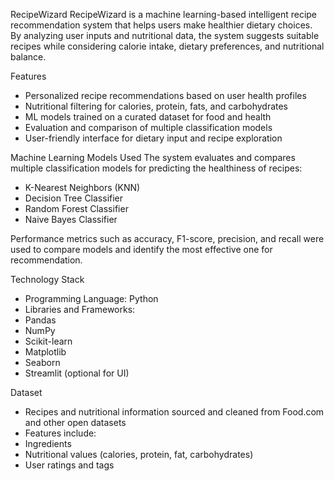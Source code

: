 RecipeWizard
RecipeWizard is a machine learning-based intelligent recipe recommendation system that helps users make healthier dietary choices. By analyzing user inputs and nutritional data, the system suggests suitable recipes while considering calorie intake, dietary preferences, and nutritional balance.

Features
- Personalized recipe recommendations based on user health profiles
- Nutritional filtering for calories, protein, fats, and carbohydrates
- ML models trained on a curated dataset for food and health
- Evaluation and comparison of multiple classification models
- User-friendly interface for dietary input and recipe exploration

Machine Learning Models Used
The system evaluates and compares multiple classification models for predicting the healthiness of recipes:

- K-Nearest Neighbors (KNN)
- Decision Tree Classifier
- Random Forest Classifier
- Naive Bayes Classifier

Performance metrics such as accuracy, F1-score, precision, and recall were used to compare models and identify the most effective one for recommendation.

Technology Stack
- Programming Language: Python
- Libraries and Frameworks:
- Pandas
- NumPy
- Scikit-learn
- Matplotlib
- Seaborn
- Streamlit (optional for UI)

Dataset
- Recipes and nutritional information sourced and cleaned from Food.com and other open datasets
- Features include:
- Ingredients
- Nutritional values (calories, protein, fat, carbohydrates)
- User ratings and tags
